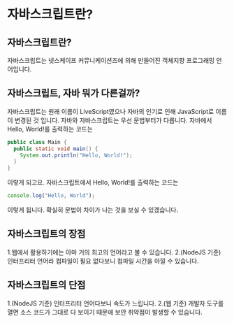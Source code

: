# 자바스크립트란?
## 자바스크립트란?
자바스크립트는 넷스케이프 커뮤니케이션즈에 의해 만들어진 객체지향 프로그래밍 언어입니다.

## 자바스크립트, 자바 뭐가 다른걸까?
자바스크립트는 원래 이름이 LiveScript였으나 자바의 인기로 인해 JavaScript로 이름이 변경된 것 입니다.
자바와 자바스크립트는 우선 문법부터가 다릅니다.
자바에서 Hello, World!를 출력하는 코드는
```java
public class Main {
  public static void main() {
    System.out.println("Hello, World!");
  }
}
```
이렇게 되고요.
자바스크립트에서 Hello, World!를 출력하는 코드는
```js
console.log("Hello, World");
```
이렇게 됩니다.
확실히 문법이 차이가 나는 것을 보실 수 있겠습니다.

## 자바스크립트의 장점
1.웹에서 활용하기에는 아마 거의 최고의 언어라고 볼 수 있습니다.
2.(NodeJS 기준) 인터프리터 언어라 컴파일이 필요 없다보니 컴파일 시간을 아낄 수 있습니다.

## 자바스크립트의 단점
1.(NodeJS 기준) 인터프리터 언어다보니 속도가 느립니다.
2.(웹 기준) 개발자 도구를 열면 소스 코드가 그대로 다 보이기 때문에 보안 취약점이 발생할 수 있습니다.
